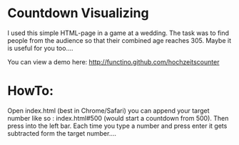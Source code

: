 Countdown Visualizing
======================
I used this simple HTML-page in a game at a wedding. The task was to find people from the audience so that their combined age reaches 305. Maybe it is useful for you too....

You can view a demo here:
http://functino.github.com/hochzeitscounter

HowTo:
==========
Open index.html (best in Chrome/Safari) you can append your target number like so : index.html#500 (would start a countdown from 500). Then press into the left bar. Each time you type a number and press enter it gets subtracted form the target number....




